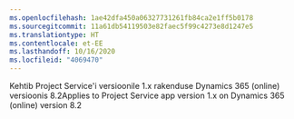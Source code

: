 ```yaml
---
ms.openlocfilehash: 1ae42dfa450a06327731261fb84ca2e1ff5b0178
ms.sourcegitcommit: 11a61db54119503e82faec5f99c4273e8d1247e5
ms.translationtype: HT
ms.contentlocale: et-EE
ms.lasthandoff: 10/16/2020
ms.locfileid: "4069470"
---
```

<span data-ttu-id="f8c78-101">Kehtib Project Service'i versioonile 1.x rakenduse Dynamics 365 (online) versioonis 8.2</span><span class="sxs-lookup"><span data-stu-id="f8c78-101">Applies to Project Service app version 1.x on Dynamics 365 (online) version 8.2</span></span>


